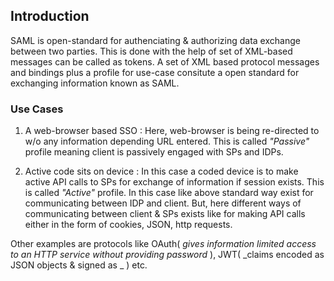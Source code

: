 ## Introduction

SAML is open-standard for authenciating & authorizing data exchange between two parties. This is done with the help
of set of XML-based messages can be called as tokens. A set of XML based protocol messages and bindings plus
a profile for use-case consitute a open standard for exchanging information known as SAML. 

### Use Cases 

1. A web-browser based SSO : Here, web-browser is being re-directed to w/o any information depending URL entered. This is called _"Passive"_ profile meaning client is passively engaged with SPs and IDPs.

2. Active code sits on device : In this case a coded device is to make active API calls to SPs for exchange of information if session exists. This is called _"Active"_ profile. In this case like above standard way exist for communicating between IDP and client. But, here different ways of communicating between client & SPs exists like for making API calls either in the form of cookies, JSON, http requests. 

Other examples are protocols like OAuth( _gives information limited access to an HTTP service without providing password_ ), JWT( _claims encoded as JSON objects & signed as _ ) etc.
